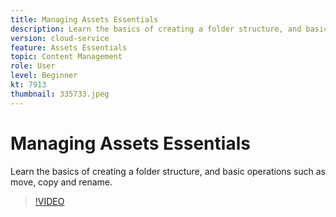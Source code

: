 ```yaml
---
title: Managing Assets Essentials	
description: Learn the basics of creating a folder structure, and basic operations such as move, copy and rename.
version: cloud-service
feature: Assets Essentials
topic: Content Management
role: User
level: Beginner
kt: 7913
thumbnail: 335733.jpeg
---
```


# Managing Assets Essentials

Learn the basics of creating a folder structure, and basic operations such as move, copy and rename.

>[!VIDEO](https://video.tv.adobe.com/v/335733/?quality=12&learn=on)
